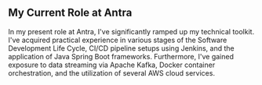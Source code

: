 ## My Current Role at Antra

In my present role at Antra, I've significantly ramped up my technical toolkit. I've acquired practical experience in various stages of the Software Development Life Cycle, CI/CD pipeline setups using Jenkins, and the application of Java Spring Boot frameworks. Furthermore, I've gained exposure to data streaming via Apache Kafka, Docker container orchestration, and the utilization of several AWS cloud services.
